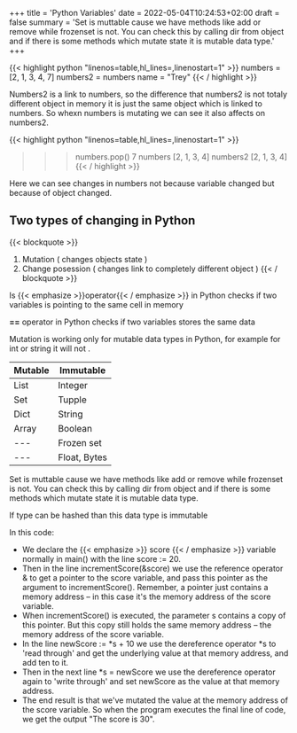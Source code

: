 +++
title = 'Python Variables' 
date = 2022-05-04T10:24:53+02:00
draft = false
summary = 'Set is muttable cause we have methods like add or remove while frozenset is not. You can check this by calling dir from object and if there is some methods which mutate state it is mutable data type.'
+++

{{< highlight python "linenos=table,hl_lines=,linenostart=1" >}}
numbers = [2, 1, 3, 4, 7]
numbers2 = numbers
name = "Trey"
{{< / highlight  >}}

Numbers2 is a link to numbers, so the difference that numbers2 is not totaly different object in memory it is just the same object which is linked to numbers. So whexn numbers is mutating we can see it also affects on numbers2.

{{< highlight python "linenos=table,hl_lines=,linenostart=1" >}}
>>> numbers.pop()
7
>>> numbers
[2, 1, 3, 4]
>>> numbers2
[2, 1, 3, 4]
{{< / highlight  >}}

Here we can see changes in numbers not because variable changed but because of object changed.
## Two types of changing in Python 
{{< blockquote >}}
1. Mutation  ( changes objects state )
2. Change posession ( changes link to completely different object )
{{< / blockquote >}}

Is  {{< emphasize >}}operator{{< / emphasize >}} in Python checks if two variables is pointing to the same cell in memory

**==** operator in Python checks if two variables stores the same data 

Mutation is working only for mutable data types in Python, for example for int or string it will not . 

| Mutable | Immutable    |
| ------- | ------------ |
| List    | Integer      |
| Set     | Tupple       |
| Dict    | String       |
| Array   | Boolean      |
| ---     | Frozen set   |
| ---     | Float, Bytes |

Set is muttable cause we have methods like add or remove while frozenset is not. 
You can check this by calling dir from object and if there is some methods which mutate state it is mutable data type.

If type can be hashed than this data type is immutable

In this code:
- We declare the {{< emphasize >}} score {{< / emphasize >}} variable normally in main() with the line score := 20.
- Then in the line incrementScore(&score) we use the reference operator & to get a pointer to the score variable, and pass this pointer as the argument to incrementScore(). Remember, a pointer just contains a memory address – in this case it's the memory address of the score variable.
- When incrementScore() is executed, the parameter s contains a copy of this pointer. But this copy still holds the same memory address – the memory address of the score variable.
- In the line newScore := *s + 10 we use the dereference operator *s to 'read through' and get the underlying value at that memory address, and add ten to it.
- Then in the next line *s = newScore we use the dereference operator again to 'write through' and set newScore as the value at that memory address.
- The end result is that we've mutated the value at the memory address of the score variable. So when the program executes the final line of code, we get the output "The score is 30".
